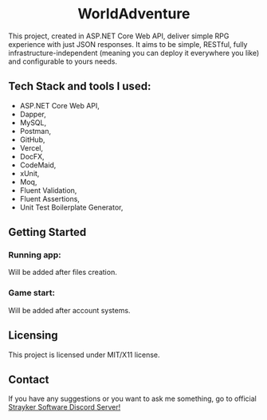 <h1 align="center">WorldAdventure</h1>

This project, created in ASP.NET Core Web API, deliver simple RPG experience with just JSON responses. It aims to be simple, RESTful, fully infrastructure-independent (meaning you can deploy it everywhere you like) and configurable to yours needs.

## Tech Stack and tools I used:

- ASP.NET Core Web API,
- Dapper,
- MySQL,
- Postman,
- GitHub,
- Vercel,
- DocFX,
- CodeMaid,
- xUnit,
- Moq,
- Fluent Validation,
- Fluent Assertions,
- Unit Test Boilerplate Generator,

## Getting Started

### Running app:

Will be added after files creation.

### Game start:
Will be added after account systems.

## Licensing

This project is licensed under MIT/X11 license.

## Contact

If you have any suggestions or you want to ask me something, go to official [Strayker Software Discord Server!](https://discord.gg/ytdkCVD)
